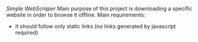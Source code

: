 *Simple WebScraper*
Main purpose of this project is downloading a specific website in order to browse it offline.
Main requirements:
- It should follow only static links (no links generated by javascript required)
